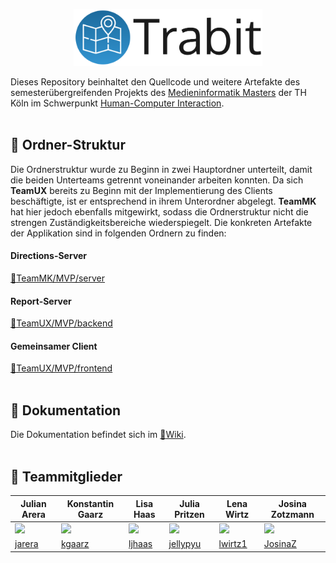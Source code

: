 <p align="center">
<img src="TeamUX/ressourcen/Logo/trabit_git_logo.png" width="60%">
</p>

Dieses Repository beinhaltet den Quellcode und weitere Artefakte des semesterübergreifenden Projekts des [Medieninformatik Masters](https://www.medieninformatik.th-koeln.de) der TH Köln im Schwerpunkt [Human-Computer Interaction](https://www.medieninformatik.th-koeln.de/study/master/schwerpunkte/hci/).
<br><br>

## :file_folder: Ordner-Struktur
Die Ordnerstruktur wurde zu Beginn in zwei Hauptordner unterteilt, damit die beiden Unterteams getrennt voneinander arbeiten konnten. Da sich **TeamUX** bereits zu Beginn mit der Implementierung des Clients beschäftigte, ist er entsprechend in ihrem Unterordner abgelegt. **TeamMK** hat hier jedoch ebenfalls mitgewirkt, sodass die Ordnerstruktur nicht die strengen Zuständigkeitsbereiche wiederspiegelt. Die konkreten Artefakte der Applikation sind in folgenden Ordnern zu finden:

#### Directions-Server
[:open_file_folder:TeamMK/MVP/server](https://github.com/kgaarz/Trabit/tree/master/TeamMK/MVP/server)

#### Report-Server
[:open_file_folder:TeamUX/MVP/backend](https://github.com/kgaarz/Trabit/tree/master/TeamUX/MVP/backend)

#### Gemeinsamer Client
[:open_file_folder:TeamUX/MVP/frontend](https://github.com/kgaarz/Trabit/tree/master/TeamUX/MVP/frontend)
<br><br>

## :blue_book: Dokumentation
Die Dokumentation befindet sich im [:book:Wiki](https://github.com/kgaarz/Trabit/wiki).
<br><br>

## :construction_worker: Teammitglieder
**Julian Arera** | **Konstantin Gaarz** | **Lisa Haas** | **Julia Pritzen** | **Lena Wirtz** | **Josina Zotzmann**
------------- | ------------- | ------------- | ------------- | ------------- | -------------
<img src="https://avatars0.githubusercontent.com/u/22669341?s=460&v=4" width="100px"> | <img src="https://avatars1.githubusercontent.com/u/22495353?s=460&v=4" width="100px"> | <img src="https://avatars0.githubusercontent.com/u/49310640?s=460&v=4" width="100px"> | <img src="https://avatars3.githubusercontent.com/u/45239595?s=460&v=4" width="100px"> | <img src="https://avatars0.githubusercontent.com/u/22662727?s=460&v=4" width="100px"> | <img src="https://avatars1.githubusercontent.com/u/49343592?s=460&v=4" width="100px">
[jarera](https://github.com/jarera) | [kgaarz](https://github.com/kgaarz) | [ljhaas](https://github.com/lisajhaas) | [jellypyu](https://github.com/jellypyu) | [lwirtz1](https://github.com/lwirtz1) | [JosinaZ](https://github.com/JosinaZ)
